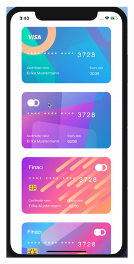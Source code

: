 ![scroll stack video](https://github.com/Novsochetra/Animation-React-Native/blob/master/src/components/scroll-stack-card/scroll-stack-card.gif)
